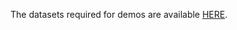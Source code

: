 
The datasets required for demos are available
 [HERE](https://www.dropbox.com/s/15yndzh9i69jazy/bcpd-demodata20191025.tgz?dl=1).


